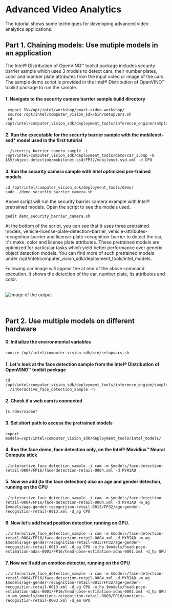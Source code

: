 # Advanced Video Analytics
The tutorial shows some techniques for developing advanced video analytics applications.

## Part 1. Chaining models: Use mutiple models in an application

The Intel® Distribution of OpenVINO™ toolkit package includes security barrier sample which uses 3 models to detect cars, their number plates, color and number plate attributes from the input video or image of the cars. The sample demo script is provided in the Intel® Distribution of OpenVINO™ toolkit package to run the sample. 

#### 1. Navigate to the security camera barrier sample build directory
	 export SV=/opt/intel/workshop/smart-video-workshop/
	 source /opt/intel/computer_vision_sdk/bin/setupvars.sh
	 cd /opt/intel/computer_vision_sdk/deployment_tools/inference_engine/samples/build/intel64/Release
  
#### 2. Run the executable for the security barrier sample with the mobilenet-ssd* model used in the first tutorial

	 ./security_barrier_camera_sample -i /opt/intel/computer_vision_sdk/deployment_tools/demo/car_1.bmp -m $SV/object-detection/mobilenet-ssd/FP32/mobilenet-ssd.xml -d CPU
 
#### 3. Run the security camera sample with Intel optimized pre-trained models 

    cd /opt/intel/computer_vision_sdk/deployment_tools/demo/
    sudo ./demo_security_barrier_camera.sh

Above script will run the security barrier camera example with Intel® pretrained models. Open the script to see the models used.

	gedit demo_security_barrier_camera.sh

At the bottom of the script, you can see that tt uses three pretrained models, vehicle-license-plate-detection-barrier, vehicle-attributes-recognition-barrier and license-plate-recognition-barrier to detect the car, it's make, color and license plate attributes. These pretrained models are optimized for particular tasks which yield better performance over generic object detection models. You can find more of such pretrained models under /opt/intel/computer_vision_sdk/deployment_tools/intel_models. 
 
Following car image will appear the at end of the above command execution. It shows the detection of the car, number plate, its attributes and color.  
<br>

![image of the output](https://github.com/intel-iot-devkit/smart-video-workshop/blob/master/images/sampleop.png "car")

<br>


## Part 2. Use multiple models on different hardware

#### 0. Initialize the environmental variables

	source /opt/intel/computer_vision_sdk/bin/setupvars.sh

#### 1. Let's look at the face detection sample from the Intel® Distribution of OpenVINO™ toolkit package
	
	cd /opt/intel/computer_vision_sdk/deployment_tools/inference_engine/samples/build/intel64/Release
	 ./interactive_face_detection_sample -h
	 
#### 2. Check if a web cam is connected

	ls /dev/video*

#### 3. Set short path to access the pretrained models

	export models=/opt/intel/computer_vision_sdk/deployment_tools/intel_models/
	
#### 4. Run the face demo, face detection only, on the Intel® Movidius™ Neural Compute stick

	./interactive_face_detection_sample -i cam -m $models/face-detection-retail-0004/FP16/face-detection-retail-0004.xml -d MYRIAD

#### 5. Now we add (to the face detection) also an age and gender detection, running on the CPU

	./interactive_face_detection_sample -i cam -m $models/face-detection-retail-0004/FP16/face-detection-retail-0004.xml -d MYRIAD -m_ag $models/age-gender-recognition-retail-0013/FP32/age-gender-recognition-retail-0013.xml -d_ag CPU 


#### 6. Now let’s add head position detection running on GPU.
 
 	./interactive_face_detection_sample -i cam -m $models/face-detection-retail-0004/FP16/face-detection-retail-0004.xml -d MYRIAD -m_ag $models/age-gender-recognition-retail-0013/FP32/age-gender-recognition-retail-0013.xml -d_ag CPU -m_hp $models/head-pose-estimation-adas-0001/FP16/head-pose-estimation-adas-0001.xml -d_hp GPU

#### 7. Now we’ll add an emotion detector, running on the GPU
	
	./interactive_face_detection_sample -i cam -m $models/face-detection-retail-0004/FP16/face-detection-retail-0004.xml -d MYRIAD -m_ag $models/age-gender-recognition-retail-0013/FP32/age-gender-recognition-retail-0013.xml -d_ag CPU -m_hp $models/head-pose-estimation-adas-0001/FP16/head-pose-estimation-adas-0001.xml -d_hp GPU -m_em $models/emotions-recognition-retail-0003/FP16/emotions-recognition-retail-0003.xml -d_em GPU
	

	

